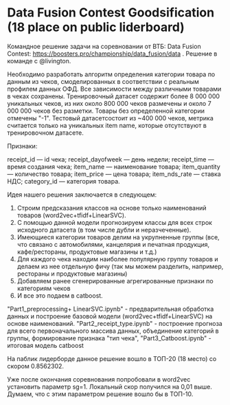 # Data Fusion Contest Goodsification (18 place on public liderboard)
Командное решение задачи на соревновании от ВТБ: Data Fusion Contest: https://boosters.pro/championship/data_fusion/data .
Решение в команде с @livington.

Необходимо разработать алгоритм определения категории товара по данным из чеков, смоделированных в соответствии с реальным профилем данных ОФД. Все зависимости между различными товарами в чеках сохранены. Тренировочный датасет содержит более 8 000 000 уникальных чеков, из них около 800 000 чеков размечены и около 7 000 000 чеков без разметки. Товары без определенной категории отмечены "-1". Тестовый датасетсостоит из ~400 000 чеков, метрика считается только на уникальных item name, которые отсутствуют в тренировочном датасете.

Признаки:

receipt_id — id чека; receipt_dayofweek — день недели; receipt_time — время создания чека; item_name — наименование товара; item_quantity — количество товара; item_price — цена товара; item_nds_rate — ставка НДС; category_id — категория товара.

Идея нашего решения заключается в следующем:

1. Строим предсказания классов на основе только наименований товаров (word2vec+tfidf+LinearSVC).
2. С помощью данной модели прогнозируем классы для всех строк исходного датасета (в том числе дубли и неразчеченные).
3. Имеющиеся категории товаров делим на укрупненные группы (все, что связано с автомобилями, канцелярия и печатная продукция, кафе/рестораны, продуктовые магазины и т.д.)
4. Для каждого чека находим наиболее популярную группу товаров и делаем из нее отдельную фичу (так мы можем разделить, например, рестораны и продуктовые магазины)
5. Добавляем ранее сгенерированные агрегированные признаки по категориям чеков
6. И все это подаем в catboost.

"Part1_preprocessing+ LinearSVC.ipynb" - предварительная обработка данных и построение базовой модели (word2vec+tfidf+LinearSVC) на основе наименований.
"Part2_receipt_type.ipynb" - построение прогноза для всего первоначального массива данных, объединение категорий в группы, формирование признака "тип чека",
"Part3_Catboost.ipynb" - итоговая модель catboost

На паблик лидерборде данное решение вошло в ТОП-20 (18 место) со скором 0.8562302.

Уже после окончания соревнования попробовали в word2vec установить параметр sg=1. Локальный скор получился на 0,01 выше. Думаем, что с этим параметром решение вошло бы в ТОП-10.

